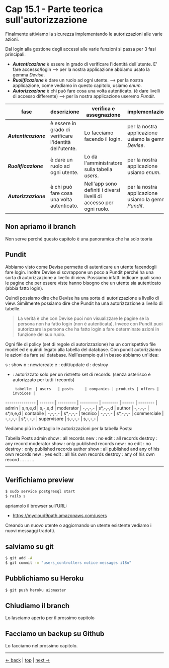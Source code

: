 # <a name="top"></a> Cap 15.1 - Parte teorica sull'autorizzazione

Finalmente attiviamo la sicurezza implementando le autorizzazioni alle varie azioni.

Dal login alla gestione degli accessi alle varie funzioni si passa per 3 fasi principali:

- ***Autenticazione*** è essere in grado di verificare l'identità dell'utente. E' fare accesso/login --> per la nostra applicazione abbiamo usato la gemma *Devise*.
- ***Ruolificazione*** è dare un ruolo ad ogni utente. --> per la nostra applicazione, come vediamo in questo capitolo, usiamo *enum*.
- ***Autorizzazione*** è chi può fare cosa una volta autenticato. (è dare livelli di accesso differente) --> per la nostra applicazione useremo *Pundit*.


fase                 | descrizione                                             | verifica e assegnazione                                    | implementazione
-------------------- | ------------------------------------------------------- | ---------------------------------------------------------- | -------------------------------------------------------------
***Autenticazione*** | è essere in grado di verificare l'identità dell'utente. | Lo facciamo facendo il login.                              | per la nostra applicazione usiamo la gemma *Devise*.
***Ruolificazione*** | è dare un ruolo ad ogni utente.                         | Lo da l'amministratore sulla tabella *users*.              | per la nostra applicazione usiamo *enum*.
***Autorizzazione*** | è chi può fare cosa una volta autenticato.              | Nell'app sono definiti i diversi livelli di accesso per ogni ruolo. | per la nostra applicazione usiamo la gemma *Pundit*.



## Non apriamo il branch 

Non serve perché questo capitolo è una panoramica che ha solo teoria



## Pundit

Abbiamo visto come Devise permette di autenticare un utente facendogli fare login. Inoltre Devise si sovrappone un poco a Pundit perché ha una sorta di autorizzazione a livello di view.
Possiamo infatti indicare quali sono le pagine che per essere viste hanno bisogno che un utente sia autenticato (abbia fatto login).

Quindi possiamo dire che Devise ha una sorta di autorizzazione a livello di view.
Similmente possiamo dire che Pundit ha una autorizzazione a livello di tabelle.

> La verità è che con Devise puoi non visualizzare le pagine se la persona non ha fatto login (non è autenticata).
> Invece con Pundit puoi autorizzare la persona che ha fatto login a fare determinate azioni in funzione del suo ruolo.

Ogni file di policy (set di regole di autorizzazione) ha un corrispettivo file model ed è quindi legato alla tabella del database.
Con pundit autorizziamo le azioni da fare sul database. Nell'esempio qui in basso abbiamo un'idea:

s : show
n : new/create
e : edit/update
d : destroy
* : autorizzato solo per un ristretto set di records. (senza asterisco è autorizzato per tutti i records)


       tabelle: | users   | posts     | companies | products | offers | invoices |
--------------- | ------- | --------- | --------- | -------- | ------ | -------- |
admin           | s,n,e,d | s,-,e,d   |
moderator       | -,-,-,- | s*,-,-,d  |
author          | -,-,-,- | s*,n,e,d  |
contabile       | -,-,-,- | s*,-,-,-  |
tecnico         | -,-,-,- | s*,-,-,-  |
commerciale     | -,-,-,- | s*,-,-,-  |
supervisore     | s,-,-,- | s,-,-,-   |


Vediamo più in dettaglio le autorizzazioni per la tabella Posts:

Tabella Posts
  admin
    show : all records
    new  : no
    edit : all records
    destroy : any record
  moderator
    show : only published records
    new  : no
    edit : no
    destroy : only published records
  author
    show : all published and any of his own records
    new  : yes
    edit : all his own records
    destroy : any of his own record
  ...
  ...
  ...





---



## Verifichiamo preview

```bash
$ sudo service postgresql start
$ rails s
```

apriamolo il browser sull'URL:

* https://mycloud9path.amazonaws.com/users

Creando un nuovo utente o aggiornando un utente esistente vediamo i nuovi messaggi tradotti.



## salviamo su git

```bash
$ git add -A
$ git commit -m "users_controllers notice messages i18n"
```



## Pubblichiamo su Heroku

```bash
$ git push heroku ui:master
```



## Chiudiamo il branch

Lo lasciamo aperto per il prossimo capitolo



## Facciamo un backup su Github

Lo facciamo nel prossimo capitolo.



---

[<- back](https://github.com/flaviobordonidev/leanpubabrandnewcms/blob/master/01-base/09-manage_users/03-browser_tab_title_users-it.md)
 | [top](#top) |
[next ->](https://github.com/flaviobordonidev/leanpubabrandnewcms/blob/master/01-base/10-users_i18n/02-users_form_i18n-it.md)
